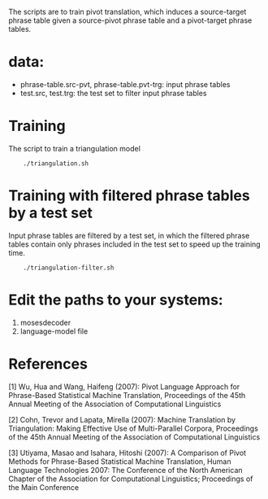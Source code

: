 The scripts are to train pivot translation, which induces a source-target phrase table given a source-pivot phrase table and a pivot-target phrase tables.

# data:
- phrase-table.src-pvt, phrase-table.pvt-trg: input phrase tables
- test.src, test.trg: the test set to filter input phrase tables

# Training
The script to train a triangulation model

        ./triangulation.sh
    
# Training with filtered phrase tables by a test set 
Input phrase tables are filtered by a test set, in which the filtered phrase tables contain only phrases included in the test set to speed up the training time.

        ./triangulation-filter.sh

# Edit the paths to your systems:
1. mosesdecoder
2. language-model file


# References

[1] Wu, Hua and Wang, Haifeng (2007): Pivot Language Approach for Phrase-Based Statistical Machine Translation, Proceedings of the 45th Annual Meeting of the Association of Computational Linguistics

[2] Cohn, Trevor and Lapata, Mirella (2007): Machine Translation by Triangulation: Making Effective Use of Multi-Parallel Corpora, Proceedings of the 45th Annual Meeting of the Association of Computational Linguistics

[3] Utiyama, Masao and Isahara, Hitoshi (2007): A Comparison of Pivot Methods for Phrase-Based Statistical Machine Translation, Human Language Technologies 2007: The Conference of the North American Chapter of the Association for Computational Linguistics; Proceedings of the Main Conference
